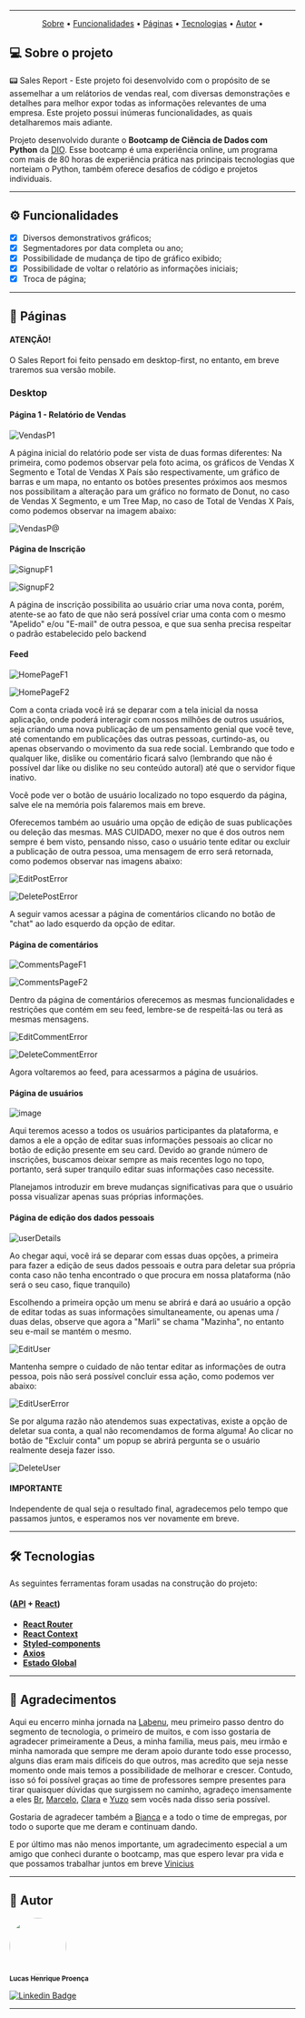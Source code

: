 <div align="center">
<img src="https://github.com/LucasHProenca/Power-BI-Analyst/assets/106993403/c05ab973-8cc0-4555-949c-7a6329eef069" alt="" />
</div>


---

<p align="center">
 <a href="#-sobre-o-projeto">Sobre</a> •
 <a href="#-funcionalidades">Funcionalidades</a> •
 <a href="#-páginas">Páginas</a> • 
 <a href="#-tecnologias">Tecnologias</a> • 
 <a href="#-autor">Autor</a> • 
</p>

## 💻 Sobre o projeto 

 
📟 Sales Report - Este projeto foi desenvolvido com o propósito de se assemelhar a um relátorios de vendas real, com diversas demonstrações e detalhes para melhor expor todas as informações relevantes de uma empresa.
Este projeto possui inúmeras funcionalidades, as quais detalharemos mais adiante.

Projeto desenvolvido durante o **Bootcamp de Ciência de Dados com Python** da [DIO](https://www.dio.me/en).
Esse bootcamp é uma experiência online, um programa com mais de 80 horas de experiência prática nas principais tecnologias que norteiam o Python, também oferece desafios de código e projetos individuais.

---

## ⚙️ Funcionalidades

  - [x] Diversos demonstrativos gráficos;
  - [x] Segmentadores por data completa ou ano;
  - [x] Possibilidade de mudança de tipo de gráfico exibido;
  - [x] Possibilidade de voltar o relatório as informações iniciais;
  - [x] Troca de página;  

---

## 📄 Páginas

#### ATENÇÃO!

O Sales Report foi feito pensado em desktop-first, no entanto, em breve traremos sua versão mobile.

### Desktop 

#### Página 1 - Relatório de Vendas 

![VendasP1](https://github.com/LucasHProenca/Power-BI-Analyst/assets/106993403/b2d7f23b-3300-4795-9031-a3d12d076312)

A página inicial do relatório pode ser vista de duas formas diferentes: Na primeira, como podemos observar pela foto acima, os gráficos de Vendas X Segmento e Total de Vendas X País são respectivamente, um gráfico de barras e um mapa, no entanto os botões presentes próximos aos mesmos nos possibilitam a alteração para um gráfico no formato de Donut, no caso de Vendas X Segmento, e um Tree Map, no caso de Total de Vendas X País, como podemos observar na imagem abaixo:

![VendasP@](https://github.com/LucasHProenca/Power-BI-Analyst/assets/106993403/06152f5b-21b6-4c32-8ad1-0ace28e7ab41)


#### Página de Inscrição

![SignupF1](https://github.com/LucasHProenca/Labeddit-frontend/assets/106993403/2247ee54-9a76-4362-8207-a382faed9a1b)

![SignupF2](https://github.com/LucasHProenca/Labeddit-frontend/assets/106993403/f365916b-5982-4c60-a5e2-b58f626f7166)

A página de inscrição possibilita ao usuário criar uma nova conta, porém, atente-se ao fato de que não será possível criar uma conta com o mesmo "Apelido" e/ou "E-mail" de outra pessoa, e que sua senha precisa respeitar o padrão estabelecido pelo backend

#### Feed

![HomePageF1](https://github.com/LucasHProenca/Labeddit-frontend/assets/106993403/542bae49-7b30-4432-88aa-570df18062a1)

![HomePageF2](https://github.com/LucasHProenca/Labeddit-frontend/assets/106993403/e7260931-7917-4206-b8c0-1d1c06a3691e)

Com a conta criada você irá se deparar com a tela inicial da nossa aplicação, onde poderá interagir com nossos milhões de outros usuários, seja criando uma nova publicação de um pensamento genial que você teve, até comentando em publicações das outras pessoas, curtindo-as, ou apenas observando o movimento da sua rede social. Lembrando que todo e qualquer like, dislike ou comentário ficará salvo (lembrando que não é possível dar like ou dislike no seu conteúdo autoral) até que o servidor fique inativo.

Você pode ver o botão de usuário localizado no topo esquerdo da página, salve ele na memória pois falaremos mais em breve.

Oferecemos também ao usuário uma opção de edição de suas publicações ou deleção das mesmas. MAS CUIDADO, mexer no que é dos outros nem sempre é bem visto, pensando nisso, caso o usuário tente editar ou excluir a publicação de outra pessoa, uma mensagem de erro será retornada, como podemos observar nas imagens abaixo:

![EditPostError](https://github.com/LucasHProenca/Labeddit-frontend/assets/106993403/763a77e3-fadc-493c-b159-56f78b1e7cdc)

![DeletePostError](https://github.com/LucasHProenca/Labeddit-frontend/assets/106993403/8711493c-0820-4f61-b967-9693300c05f9)

A seguir vamos acessar a página de comentários clicando no botão de "chat" ao lado esquerdo da opção de editar.

#### Página de comentários

![CommentsPageF1](https://github.com/LucasHProenca/Labeddit-frontend/assets/106993403/0e96cde0-95b0-4421-9127-bbf0dfdeacf7)

![CommentsPageF2](https://github.com/LucasHProenca/Labeddit-frontend/assets/106993403/edeacc4c-c63b-4887-b714-44fe3014e6a8)

Dentro da página de comentários oferecemos as mesmas funcionalidades e restrições que contém em seu feed, lembre-se de respeitá-las ou terá as mesmas mensagens. 

![EditCommentError](https://github.com/LucasHProenca/Labeddit-frontend/assets/106993403/49ed8401-a2db-4848-8308-875f12c27a87)

![DeleteCommentError](https://github.com/LucasHProenca/Labeddit-frontend/assets/106993403/8dd92fcb-f572-4f33-8cc2-3b508f911c6d)

Agora voltaremos ao feed, para acessarmos a página de usuários.

#### Página de usuários

![image](https://github.com/LucasHProenca/Labeddit-frontend/assets/106993403/d1937972-b3ca-491f-bbb3-a8c87d82d9be)

Aqui teremos acesso a todos os usuários participantes da plataforma, e damos a ele a opção de editar suas informações pessoais ao clicar no botão de edição presente em seu card. Devido ao grande número de inscrições, buscamos deixar sempre as mais recentes logo no topo, portanto, será super tranquilo editar suas informações caso necessite.

Planejamos introduzir em breve mudanças significativas para que o usuário possa visualizar apenas suas próprias informações.

#### Página de edição dos dados pessoais

![userDetails](https://github.com/LucasHProenca/Labeddit-frontend/assets/106993403/5d861ec4-0b57-48e0-a5e4-3c06430f7de7)

Ao chegar aqui, você irá se deparar com essas duas opções, a primeira para fazer a edição de seus dados pessoais e outra para deletar sua própria conta caso não tenha encontrado o que procura em nossa plataforma (não será o seu caso, fique tranquilo)

Escolhendo a primeira opção um menu se abrirá e dará ao usuário a opção de editar todas as suas informações simultaneamente, ou apenas uma / duas delas, observe que agora a "Marli" se chama "Mazinha", no entanto seu e-mail se mantém o mesmo.

![EditUser](https://github.com/LucasHProenca/Labeddit-frontend/assets/106993403/3999a88b-b9a0-42a3-8da5-22ec47725126)

Mantenha sempre o cuidado de não tentar editar as informações de outra pessoa, pois não será possível concluir essa ação, como podemos ver abaixo: 

![EditUserError](https://github.com/LucasHProenca/Labeddit-frontend/assets/106993403/6b9378fe-22ec-4fb9-9cd0-fa0bf6a7aeac)

Se por alguma razão não atendemos suas expectativas, existe a opção de deletar sua conta, a qual não recomendamos de forma alguma! Ao clicar no botão de "Excluir conta" um popup se abrirá pergunta se o usuário realmente deseja fazer isso.

![DeleteUser](https://github.com/LucasHProenca/Labeddit-frontend/assets/106993403/b2cad1b4-f023-45a6-b253-e77f28b60f0a)


#### IMPORTANTE

Independente de qual seja o resultado final, agradecemos pelo tempo que passamos juntos, e esperamos nos ver novamente em breve.

---

## 🛠 Tecnologias

As seguintes ferramentas foram usadas na construção do projeto:

#### ([API](https://developer.mozilla.org/pt-BR/docs/Learn/JavaScript/Client-side_web_APIs/Introduction)  +  [React](https://react.dev/))

-   **[React Router](https://reactrouter.com/en/main)**
-   **[React Context](https://legacy.reactjs.org/docs/context.html)**
-   **[Styled-components](https://styled-components.com/)**
-   **[Axios](https://axios-http.com/ptbr/docs/intro)**
-   **[Estado Global](https://coderpad.io/blog/development/global-state-management-react/)**

---

## 🙏 Agradecimentos

Aqui eu encerro minha jornada na [Labenu](https://www.labenu.com.br/), meu primeiro passo dentro do segmento de tecnologia, o primeiro de muitos, e com isso gostaria de agradecer primeiramente a Deus, a minha familia, meus pais, meu irmão e minha namorada que sempre me deram apoio durante todo esse processo, alguns dias eram mais difíceis do que outros, mas acredito que seja nesse momento onde mais temos a possibilidade de melhorar e crescer. Contudo, isso só foi possível graças ao time de professores sempre presentes para tirar quaisquer dúvidas que surgissem no caminho, agradeço imensamente a eles [Br](https://www.linkedin.com/in/brunoamorimramos/), [Marcelo](https://www.linkedin.com/in/marcelo-maia-7584b821b/), [Clara](https://www.linkedin.com/in/clara-meirelles/) e [Yuzo](https://www.linkedin.com/in/yuzokamoto/) sem vocês nada disso seria possível.

Gostaria de agradecer também a [Bianca](https://www.linkedin.com/in/biancacipriano/) e a todo o time de empregas, por todo o suporte que me deram e continuam dando.

E por último mas não menos importante, um agradecimento especial a um amigo que conheci durante o bootcamp, mas que espero levar pra vida e que possamos trabalhar juntos em breve [Vinicius](https://www.linkedin.com/in/devviniciussilva/)

---

## 🦸 Autor

 <img style="border-radius: 50%;"  src="https://github.com/LucasHProenca/Labecommerce-back-end/assets/106993403/9abf8ee7-9527-42f8-9151-04ccd3db2d97" width="100px;" alt="" />
 <br />
 <sub><b>Lucas Henrique Proença</b></sub>
 <br />

[![Linkedin Badge](https://img.shields.io/badge/-Lucas-blue?style=flat-square&logo=Linkedin&logoColor=white&link=https://www.linkedin.com/in/lucas-proen%C3%A7a-512650106/)](https://www.linkedin.com/in/lucas-proen%C3%A7a-512650106/) 

---
